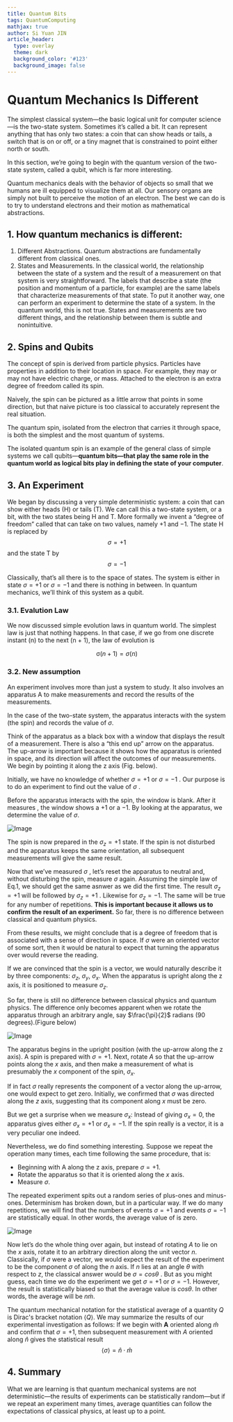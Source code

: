 ```yaml
---
title: Quantum Bits
tags: QuantumComputing
mathjax: true
author: Si Yuan JIN
article_header:
  type: overlay
  theme: dark
  background_color: '#123'
  background_image: false
---
```


# Quantum Mechanics Is Different
The simplest classical system—the basic logical unit for computer science —is the two-state system. Sometimes it’s called a bit. It can represent anything that has only two states: a coin that can show heads or tails, a switch that is on or off, or a tiny magnet that is constrained to point either north or south.

In this section, we’re going to begin with the quantum version of the two-state system, called a qubit, which is far more interesting.

Quantum mechanics deals with the behavior of objects so small that we humans are ill equipped to visualize them at all. Our sensory organs are simply not built to perceive the motion of an electron. The best we can do is to try to understand electrons and their motion as mathematical abstractions.

## 1. How quantum mechanics is different:
1. Different Abstractions. Quantum abstractions are fundamentally different from classical ones.
2. States and Measurements. In the classical world, the relationship between the state of a system and the result of a measurement on that
system is very straightforward. The labels that describe a state (the position and momentum of a particle, for example) are the same labels that characterize measurements of that state. To put it another way, one can perform an experiment to determine the state of a system. In the quantum world, this is not true. States and measurements are two different things, and the relationship between them is subtle and nonintuitive.

## 2. Spins and Qubits
The concept of spin is derived from particle physics. Particles have properties in addition to their location in space. For example, they may or may not have electric charge, or mass. Attached to the electron is an extra degree of freedom called its spin.

Naively, the spin can be pictured as a little arrow that points in some direction, but that naive picture is too classical to accurately represent the real situation.

The quantum spin, isolated from the electron that carries it through space, is both the simplest and the most quantum of systems.

The isolated quantum spin is an example of the general class of simple systems we call qubits—**quantum bits—that play the same role in the quantum world as logical bits play in defining the state of your computer**.


## 3. An Experiment
We began by discussing a very simple deterministic system: a coin that can show either heads (H) or tails (T). We can call this a two-state system, or a bit, with the two states being H and T. More formally we invent a “degree of freedom” called that can take on two values, namely +1 and −1. The state H is replaced by
$$ \sigma = +1 $$
and the state T by
$$ \sigma = -1 $$

Classically, that’s all there is to the space of states. The system is either in state $\sigma = +1$ 
or $\sigma = -1$ and there is nothing in between. In quantum mechanics, we’ll think of this system as a qubit.

### 3.1. Evalution Law
We now discussed simple evolution laws in quantum world. The simplest law is just that nothing happens. In that case, if we go from one discrete instant (n) to the next (n + 1), the law of evolution is

$$ \mathcal \sigma(n+1) = \sigma(n)
\tag{1.1}
$$
### 3.2. New assumption
An experiment involves more than just a system to study. It also involves an apparatus A to make measurements and record the results of the measurements.

In the case of the two-state system, the apparatus interacts with the system (the spin) and records the value of $\sigma$.

Think of the apparatus as a black box with a window that displays the result of a measurement. There is also a “this end up” arrow on the apparatus. The up-arrow is important because it shows how the apparatus is oriented in space, and its direction will affect the outcomes of our measurements. We begin by pointing it along the z axis (Fig. below).

Initially, we have no knowledge of whether $\sigma = +1$ or $\sigma = -1$ . Our purpose is to do an experiment to find out the value of $\sigma$ .

Before the apparatus interacts with the spin, the window is blank. After it measures , the window shows a +1 or a −1. By looking at the apparatus, we determine the value of $\sigma$.

![Image](./images/Apparatus90.jpg "Image@512x512")

The spin is now prepared in the $\sigma_{z} = +1$ state. If the spin is not disturbed and the apparatus keeps the same orientation, all subsequent measurements will give the same result.

Now that we’ve measured $\sigma$ , let’s reset the apparatus to neutral and, without disturbing the spin, measure $\sigma$ again. Assuming the simple law of Eq.1, we should get the same asnwer as we did the first time. The result $\sigma_{z} = +1$ will be followed by $\sigma_{z} = +1$ . Likewise for $\sigma_{z} = -1$. The same will be true for any number of repetitions. **This is important because it allows us to confirm the result of an experiment.**  So far, there is no difference between classical and quantum physics. 

From these results, we might conclude that is a degree of freedom that is associated with a sense of direction in space. If $\sigma$ were an oriented vector of some sort, then it would be natural to expect that turning the apparatus over would reverse the reading.

If we are convinced that the spin is a vector, we would naturally describe it by three components: $\sigma_{z}$, $\sigma_{y}$, $\sigma_{x}$. When the apparatus is upright along the z axis, it is positioned to measure $\sigma_{z}$.

So far, there is still no difference between classical physics and quantum physics. The difference only becomes apparent when we rotate the apparatus through an arbitrary angle, say $\frac{\pi}{2}$ radians (90 degrees).(Figure below)

![Image](./../assets/images/posts/Quantum-Bits/Apparatus90.jpg)

The apparatus begins in the upright position (with the up-arrow along the z axis). A spin is prepared with $\sigma = +1$. Next, rotate $A$ so that the up-arrow points along the $x$ axis, and then make a measurement of what is presumably the $x$ component of the spin, $\sigma_{x}$.

If in fact $\sigma$ really represents the component of a vector along the up-arrow, one would expect to get zero.  Initially, we confirmed that $\sigma$ was directed along the $z$ axis, suggesting that its component along $x$ must be zero.


But we get a surprise when we measure $\sigma_{x}$: Instead of giving $\sigma_{x}=0$, the apparatus gives either $\sigma_{x}=+1$ or $\sigma_{x}=-1$. If the spin really is a vector, it is a very peculiar one indeed.

Nevertheless, we do find something interesting. Suppose we repeat the operation many times, each time following the same procedure, that is: 
- Beginning with A along the z axis, prepare $\sigma=+1$. 
- Rotate the apparatus so that it is oriented along the $x$ axis.
- Measure $\sigma$.

The repeated experiment spits out a random series of plus-ones and minus-ones. Determinism has broken down, but in a particular way. If we do many repetitions, we will find that the numbers of events $\sigma=+1$ and events $\sigma=-1$ are statistically equal. In other words, the average value of is zero.

![Image](./../images/posts/Quantum-Bits/ApparatusRandom.jpg)

Now let’s do the whole thing over again, but instead of rotating $A$ to lie on the $x$ axis, rotate it to an arbitrary direction along the unit vector $n$. Classically, if $\sigma$ were a vector, we would expect the result of the experiment to be the component $\sigma$ of along the $n$ axis. If $n$ lies at an angle $\theta$ with respect to $z$, the classical answer would be $\sigma= cos\theta$ . But as you might guess, each time we do the experiment we get $\sigma=+1$ or $\sigma=-1$. However, the result is statistically biased so that the average value is $cos\theta$. In other words, the average will be $n \dot m$.

The quantum mechanical notation for the statistical average of a quantity $Q$ is Dirac's bracket notation $\langle Q\rangle$. We may summarize the results of our experimental investigation as follows: If we begin with $\boldsymbol{A}$ oriented along $\widehat{m}$ and confirm that $\sigma=+1$, then subsequent measurement with $A$ oriented along $\widehat{n}$ gives the statistical result
$$\langle\sigma\rangle=\widehat{n} \cdot \widehat{m} \tag{2}$$

## 4. Summary
What we are learning is that quantum mechanical systems are not deterministic—the results of experiments can be statistically random—but if we repeat an experiment many times, average quantities can follow the expectations of classical physics, at least up to a point.


